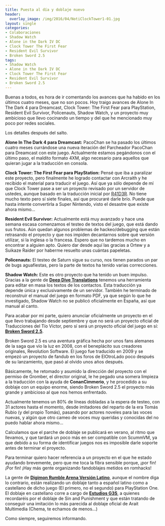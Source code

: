 ```yaml
---
title: Puesta al día y doblaje nuevo
header:
  overlay_image: /img/2016/04/NotiClockTower1-01.jpg
layout: single
categories:
- Colaboraciones
- Shadow Watch
- Alone in the Dark IV DC
- Clock Tower The First Fear
- Resident Evil Survivor
- Broken Sword 2.5
tags:
- Shadow Watch
- Alone in the Dark IV DC
- Clock Tower The First Fear
- Resident Evil Survivor
- Broken Sword 2.5
---
```

Buenas a todos, es hora de ir comentando los avances que ha habido en los últimos cuatro 
meses, que no son pocos. Hoy traigo avances de Alone In The Dark 4 para Dreamcast, Clock 
Tower: The First Fear para PlayStation, Resident Evil Survivor, Policenauts, Shadow Watch, 
y un proyecto muy ambicioso que llevo cocinando un tiempo y del que he mencionado muy poco 
por redes sociales.

Los detalles después del salto.

<!--more-->

**Alone In The Dark 4 para Dreamcast:** PacoChan se ha pasado los últimos cuatro meses 
currándose una nueva iteración del Parcheador PacoChan para Dreamcast con este juego. 
Actualmente estamos pegándonos con el último paso, el maldito formato 4XM, algo necesario 
para aquellos que quieran jugar a la traducción en consola.

**Clock Tower: The First Fear para PlayStation:** Pensé que iba a paralizar este proyecto, 
pero finalmente he logrado contactar con Arcraith y he recibido el material para traducir el 
juego. Así que ya sólo depende de mí que Clock Tower pase a ser un proyecto revisado por un 
servidor de ustedes, aunque basado en la traducción inicial por [R41D3R](http://www.romhacking.net/community/3640/). 
No tiene mucho texto pero sí siete finales, así que procuraré darle brío. Puede que hasta 
intente convertirla a Super Nintendo, visto el desastre que existe ahora mismo...

**Resident Evil Survivor:** Actualmente está muy avanzado y hace una semana escasa comenzamos 
el testeo de textos del juego, que está dando sus frutos. Aún quedan algunos problemas de 
hackeo/debugging que están retrasando el proyecto y que nos impiden decantarnos sobre qué versión 
utilizar, si la inglesa o la francesa. Espero que no tardemos mucho en encontrar a alguien apto. 
Quiero dar desde aquí las gracias a Ortew y a Suikaze Raider por haberme resuelto unas cuántas 
papeletas.

**Policenauts:** El testeo de Saturn sigue su curso, nos tienen parados un par de bugs aguafiestas, 
pero la parte de textos ha tenido varias correcciones.

**Shadow Watch:** Este es otro proyecto que ha tenido un buen impulso. Gracias a la gente de 
[**Deep Dive Translations**](http://deepdivetranslations.altervista.org/) tenemos una 
herramienta para editar en masa los textos de los contactos. Esta traducción ya depende única 
y exclusivamente de un servidor. También he terminado de reconstruir el manual del juego en 
formato PDF, ya que según lo que he investigado, Shadow Watch no se publicó oficialmente en 
España, así que manual al canto.

<!--more-->

Para acabar por mi parte, quiero anunciar oficialmente un proyecto en el que llevo trabajando 
desde septiembre y que no será un proyecto oficial de Traducciones del Tío Víctor, pero sí será 
un proyecto oficial del juego en sí: [**Broken Sword 2.5**](http://brokensword25.com/).

Broken Sword 2.5 es una aventura gráfica hecha por unos fans alemanes de la saga que vio la luz 
en 2008, con el beneplácito sus creadores originales, Revolution Software. El juego fue traducido 
en 2009 y se empezó un proyecto de fandub en los foros de ElOtroLado poco después de su lanzamiento, 
que pasó al olvido unos años después.

Básicamente, he retomado y asumido la dirección del proyecto con el permiso de Gromber, el director 
original, le he pegado una somera limpieza a la traducción con la ayuda de **ConanCimmerio**, 
y he procedido a su doblaje con un equipo enorme, siendo Broken Sword 2.5 el proyecto más grande 
y ambicioso al que nos hemos enfrentado.

Actualmente tenemos un 80% de líneas dobladas a la espera de testeo, con 31 actores hasta el momento, 
desde imitadores del reparto de la era Tomás Rubio (y del propio Tomás), pasando por actores noveles 
para las voces nuevas, y algún que otro cameo de voces muy queridas y conocidas del no puedo hablar 
ahora mismo...

Calculamos que el parche de doblaje se publicará en verano, al ritmo que llevamos, y que tardará un 
poco más en ser compatible con ScummVM, ya que debido a su forma de identificar juegos nos es imposible 
darle soporte antes de terminar el proyecto.

Para terminar quiero hacer referencia a un proyecto en el que he estado ayudando brevemente, pero que 
me toca la fibra sensible porque, ¡por fin! ¡Por fin! ¡Hay más gente organizando fandoblajes metidos 
en romhacks!

La gente de [**Digimon Rumble Arena Versión Latino**](https://www.facebook.com/DigimonRumbleArenaVersionLatino), 
aunque el nombre diga lo contrario, están realizando un doblaje tanto a español latino como a castellano 
de dicho juego (El primero, no el segundo) para PlayStation One. El doblaje en castellano corre a cargo 
de [**Estudios G3S**](http://www.estudiosg3s.com/), a quienes recordaréis por el doblaje de 
Sin and Punishment y que están tratando de conseguir una imitación lo más parecida al doblaje oficial de 
Arait Multimedia (Chema, te echamos de menos...)

Como siempre, seguiremos informando.
